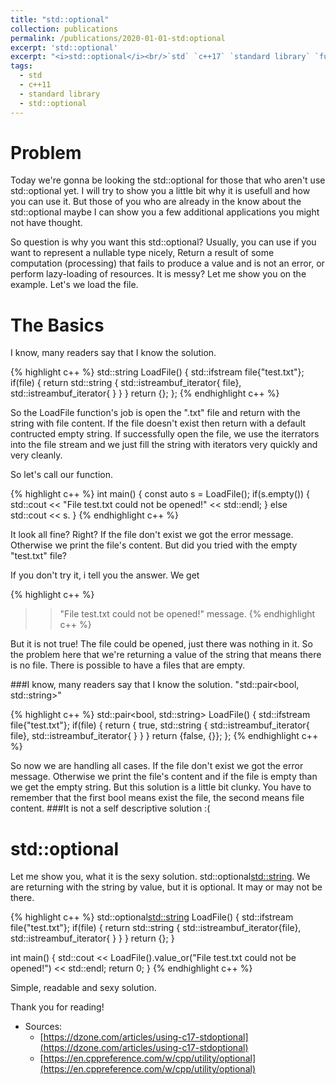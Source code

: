 ```yaml
---
title: "std::optional"
collection: publications
permalink: /publications/2020-01-01-std:optional
excerpt: 'std::optional'
excerpt: "<i>std::optional</i><br/>`std` `c++17` `standard library` `functional programming`"
tags:
  - std
  - c++11
  - standard library
  - std::optional
---
```


# Problem

Today we're gonna be looking the std::optional for those that who aren't use std::optional yet. I will try to show you a little bit why it is usefull and how you can use it. But those of you who are already in the know about the std::optional maybe I can show you a few additional applications you might not have thought.

So question is why you want this std::optional? Usually, you can use if you want to represent a nullable type nicely, Return a result of some computation (processing) that fails to produce a value and is not an error, or perform lazy-loading of resources. It is messy? Let me show you on the example. Let's we load the file.


# The Basics

I know, many readers say that I know the solution.

{% highlight c++ %}
std::string LoadFile()
{
	std::ifstream file{"test.txt"};
	if(file)
	{
		return std::string {
			std::istreambuf_iterator{ file}, 
			std::istreambuf_iterator<char>{ }
		}
	}
	return {};
};
{% endhighlight  c++ %}


So the LoadFile function's job is open the ".txt" file and return with the string with file content. If the file doesn't exist then return with a default contructed empty string. If successfully open the file, we use the iterrators into the file stream and we just fill the string with iterators very quickly and very cleanly. 

So let's call our function. 

{% highlight c++ %}
int main()
{
	const auto s = LoadFile();
	if(s.empty())
	{
		std::cout << "File test.txt could not be opened!" << std::endl; 
	}
	else
		std::cout << s.
}
{% endhighlight  c++ %}


It look all fine? Right?
If the file don't exist we got the error message. Otherwise we print the file's content. But did you tried with the empty "test.txt" file?

If you don't try it, i tell you the answer. We get

{% highlight c++ %}
>> "File test.txt could not be opened!" message.
{% endhighlight  c++ %}


But it is not true! The file could be opened, just there was nothing in it. 
So the problem here that we're returning a value of the string that means there is no file. There is possible to have a files that are empty. 

###I know, many readers say that I know the solution. "std::pair<bool, std::string>" 

{% highlight c++ %}
std::pair<bool, std::string> LoadFile()
{
	std::ifstream file{"test.txt"};
	if(file)
	{
		return { true, std::string {
			std::istreambuf_iterator{ file}, 
			std::istreambuf_iterator<char>{ } }
	}
	return {false, {}};
};
{% endhighlight  c++ %}

So now we are handling all cases. If the file don't exist we got the error message. Otherwise we print the file's content and if the file is empty than we get the empty string.
But this solution is a little bit clunky. You have to remember that the first bool means exist the file, the second means file content. 
###It is not a self descriptive solution :(


# std::optional

Let me show you, what it is the sexy solution. std::optional<std::string>. We are returning with the string by value, but it is optional. It may or may not be there. 


{% highlight c++ %}
std::optional<std::string> LoadFile()
{
	std::ifstream file{"test.txt"};
	if(file)
	{
		return std::string {
			std::istreambuf_iterator{file}, 
			std::istreambuf_iterator<char>{ } }
	}
	return {};
}


int main()
{
	std::cout << LoadFile().value_or("File test.txt could not be opened!") << std::endl;
	return 0;
}
{% endhighlight  c++ %}


Simple, readable and sexy solution. 

Thank you for reading!

* Sources:
    * [https://dzone.com/articles/using-c17-stdoptional](https://dzone.com/articles/using-c17-stdoptional)
    * [https://en.cppreference.com/w/cpp/utility/optional](https://en.cppreference.com/w/cpp/utility/optional)
